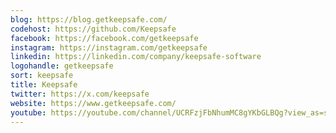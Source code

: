 ```yaml
---
blog: https://blog.getkeepsafe.com/
codehost: https://github.com/Keepsafe
facebook: https://facebook.com/getkeepsafe
instagram: https://instagram.com/getkeepsafe
linkedin: https://linkedin.com/company/keepsafe-software
logohandle: getkeepsafe
sort: keepsafe
title: Keepsafe
twitter: https://x.com/keepsafe
website: https://www.getkeepsafe.com/
youtube: https://youtube.com/channel/UCRFzjFbNhumMC8gYKbGLBQg?view_as=subscriber
---
```

